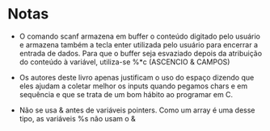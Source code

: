 # Notas

- O comando scanf armazena em buffer o conteúdo digitado pelo usuário e armazena também a tecla enter utilizada pelo usuário para encerrar a entrada de dados. Para que o buffer seja esvaziado depois da atribuição do conteúdo à variável, utiliza-se %*c (ASCENCIO & CAMPOS)

- Os autores deste livro apenas justificam o uso do espaço dizendo que eles ajudam a coletar melhor os inputs quando pegamos chars e  em sequência e que se trata de um bom hábito ao programar em C.

- Não se usa & antes de variáveis pointers. Como um array é uma desse tipo, as variáveis %s não usam o &
